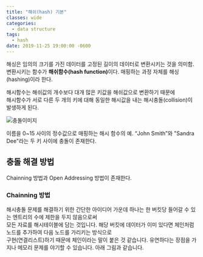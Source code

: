 ```yaml
---
title: "해쉬(hash) 기본"
classes: wide
categories:
  - data structure
tags:
  - hash
date: 2019-11-25 19:00:00 -0600
---
```


해싱은 임의의 크기를 가진 데이터를 고정된 길이의 데이터로 변환시키는 것을 의미함.  
변환시키는 함수가 <strong>해쉬함수(hash function)</strong>이다. 매핑하는 과정 자체를 해싱(hashing)이라 한다.  


해시함수는 해쉬값의 개수보다 대개 많은 키값을 해쉬값으로 변환하기 때문에  
해시함수가 서로 다른 두 개의 키에 대해 동일한 해시값을 내는 해시충돌(collision)이 발생하게 된다.  

![충돌이미지](https://upload.wikimedia.org/wikipedia/commons/thumb/5/58/Hash_table_4_1_1_0_0_1_0_LL.svg/480px-Hash_table_4_1_1_0_0_1_0_LL.svg.png)

이름을 0~15 사이의 정수값으로 매핑하는 해시 함수의 예. “John Smith”와 "Sandra Dee"라는 두 키 사이에 충돌이 존재한다.  


## 충돌 해결 방법

Chainning 방법과 Open Addressing 방법이 존재한다.  

### Chainning 방법


해시충돌 문제를 해결하기 위한 간단한 아이디어 가운데 하나는 한 버킷당 들어갈 수 있는 엔트리의 수에 제한을 두지 않음으로써  
모든 자료를 해시테이블에 담는 것입니다. 해당 버킷에 데이터가 이미 있다면 체인처럼 노드를 추가하여 다음 노드를 가리키는 방식으로  
구현(연결리스트)하기 때문에 체인이라는 말이 붙은 것 같습니다. 유연하다는 장점을 가지나 메모리 문제를 야기할 수 있습니다. 아래 그림과 같습니다.  

